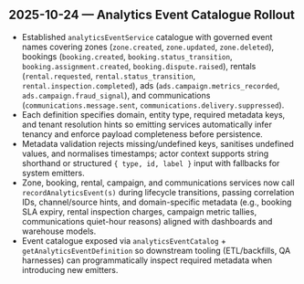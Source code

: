 ## 2025-10-24 — Analytics Event Catalogue Rollout
- Established `analyticsEventService` catalogue with governed event names covering zones (`zone.created`, `zone.updated`, `zone.deleted`), bookings (`booking.created`, `booking.status_transition`, `booking.assignment.created`, `booking.dispute.raised`), rentals (`rental.requested`, `rental.status_transition`, `rental.inspection.completed`), ads (`ads.campaign.metrics_recorded`, `ads.campaign.fraud_signal`), and communications (`communications.message.sent`, `communications.delivery.suppressed`).
- Each definition specifies domain, entity type, required metadata keys, and tenant resolution hints so emitting services automatically infer tenancy and enforce payload completeness before persistence.
- Metadata validation rejects missing/undefined keys, sanitises undefined values, and normalises timestamps; actor context supports string shorthand or structured `{ type, id, label }` input with fallbacks for system emitters.
- Zone, booking, rental, campaign, and communications services now call `recordAnalyticsEvent(s)` during lifecycle transitions, passing correlation IDs, channel/source hints, and domain-specific metadata (e.g., booking SLA expiry, rental inspection charges, campaign metric tallies, communications quiet-hour reasons) aligned with dashboards and warehouse models.
- Event catalogue exposed via `analyticsEventCatalog` + `getAnalyticsEventDefinition` so downstream tooling (ETL/backfills, QA harnesses) can programmatically inspect required metadata when introducing new emitters.
